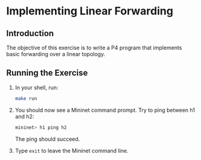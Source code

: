 # Implementing Linear Forwarding

## Introduction

The objective of this exercise is to write a P4 program that implements basic forwarding over a linear topology.

## Running the Exercise

1.  In your shell, run:
    ```bash
    make run
    ```

2.  You should now see a Mininet command prompt. Try to ping between h1 and h2:
    ```bash
    mininet> h1 ping h2
    ```
    The ping should succeed.

3.  Type `exit` to leave the Mininet command line.